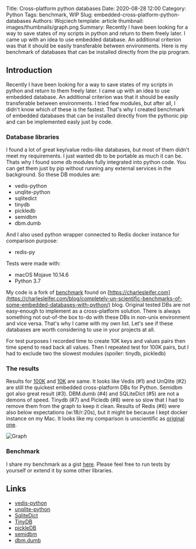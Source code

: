 Title: Cross-platform python databases
Date: 2020-08-28 12:00
Category: Python
Tags: benchmark, WIP
Slug: embedded-cross-platform-python-databases
Authors: Wojciech
template: article
thumbnail: images/thumbnails/graph.png
Summary: Recently I have been looking for a way to save states of my scripts in python and return to them freely later. I came up with an idea to use embedded database. An additional criterion was that it should be easily transferable between environments. Here is my benchmark of databases that can be installed directly from the pip program.

## Introduction
Recently I have been looking for a way to save states of my scripts in python and return to them freely later.
I came up with an idea to use embedded database. An additional criterion was that it should be easily transferable
between environments. I tried few modules, but after all, I didn't know which of these is the fastest. That's why I
created benchmark of embedded databases that can be installed directly from the pythonic pip and can be implemented easly
just by code.

### Database libraries
I found a lot of great key/value redis-like databases, but most of them didn't meet my requirements. I just wanted db to
be portable as much it can be. Thats why I found some db modules fully integrated into python code. You can get them
just by pip without running any external services in the background. So these DB modules are:

- vedis-python
- unqlite-python
- sqlitedict
- tinydb
- pickledb
- semidbm
- dbm.dumb

And I also used python wrapper connected to Redis docker instance for comparison purpose:

- redis-py

Tests were made with:

- macOS Mojave 10.14.6
- Python 3.7

My code is a fork of [benchmark](https://gist.github.com/coleifer/3057f97a7628d44c2e59) found on
[https://charlesleifer.com](https://charlesleifer.com/blog/completely-un-scientific-benchmarks-of-some-embedded-databases-with-python/)
blog. Original tested DBs are not easy-enough to implement as a cross-platform solution. There
is always something not out-of-the box to-do with these DBs in non-unix environment and vice versa. That's why I came
with my own list. Let's see if these databases are worth considering to use in your projects at all.

For test purposes I recorded time to create 10K keys and values pairs then time spend to read back all values. Then I
repeated test for 100K pairs, but I had to exclude two the slowest modules (spoiler: tinydb, pickledb)

### The results

Results for [100K](https://gist.githubusercontent.com/VV0JC13CH/a4b0e92f7660d8cae50d708fa394578e/raw/23f20742265ad4f08d7c4f544d3bbf60797e9ea1/x_output_n=100000)
and [10K](https://gist.githubusercontent.com/VV0JC13CH/a4b0e92f7660d8cae50d708fa394578e/raw/23f20742265ad4f08d7c4f544d3bbf60797e9ea1/x_output_n=10000) are same.
It looks like Vedis (#1) and UnQlite (#2) are still the quickest embedded cross-platform DBs for Python. Semidbm got also
great result (#3). DBM.dumb (#4) and SQLiteDict (#5) are not a demons of speed. Tinydb (#7) and Picledb (#8) were
so slow that I had to remove them from the graph to keep it clean. Results of Redis (#6) were also below expectations
(w:18/r:20s), but it might be because I kept docker instance on my Mac. It looks like my comparison is unscientific as
[original one](https://charlesleifer.com/blog/completely-un-scientific-benchmarks-of-some-embedded-databases-with-python/).


![Graph]({static}/images/2020-09-embedded-cross-platform-python-databases.png)


### Benchmark

I share my benchmark as a gist [here](https://gist.github.com/VV0JC13CH/a4b0e92f7660d8cae50d708fa394578e). Please feel free
to run tests by yourself or extend it by some other libraries.

## Links
- [vedis-python](https://vedis-python.readthedocs.io/en/latest/)
- [unqlite-python](https://unqlite-python.readthedocs.io/en/latest/index.html)
- [SqliteDict](https://pythonhosted.org/sqlite_object/sqlite_dict.html)
- [TinyDB](https://tinydb.readthedocs.io/en/stable/)
- [pickleDB](https://pythonhosted.org/pickleDB/commands.html)
- [semidbm](https://semidbm.readthedocs.io/en/latest/)
- [dbm.dumb](https://docs.python.org/3/library/dbm.html#module-dbm.dumb)